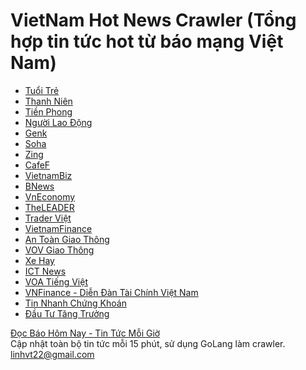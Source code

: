 # VietNam Hot News Crawler (Tổng hợp tin tức hot từ báo mạng Việt Nam)
 - [Tuổi Trẻ](http://tuoitre.vn)
 - [Thanh Niên](http://thanhnien.vn)
 - [Tiền Phong](https://tienphong.vn)
 - [Người Lao Động](https://nld.com.vn)
 - [Genk](http://genk.vn)
 - [Soha](http://soha.vn)
 - [Zing](https://news.zing.vn)
 - [CafeF](http://cafef.vn)
 - [VietnamBiz](https://vietnambiz.vn)
 - [BNews](https://bnews.vn)
 - [VnEconomy](http://vneconomy.vn/)
 - [TheLEADER](http://theleader.vn)
 - [Trader Việt](https://traderviet.com)
 - [VietnamFinance](https://vietnamfinance.vn)
 - [An Toàn Giao Thông](http://www.atgt.vn/)
 - [VOV Giao Thông](http://vovgiaothong.vn/)
 - [Xe Hay](https://xehay.vn)
 - [ICT News](https://ictnews.vn)
 - [VOA Tiếng Việt](https://www.voatiengviet.com/)
 - [VNFinance - Diễn Đàn Tài Chính Việt Nam](http://vnfinance.vn/)
 - [Tin Nhanh Chứng Khoán](https://tinnhanhchungkhoan.vn/)
 - [Đầu Tư Tăng Trưởng](https://www.daututangtruong.com.vn/)

[Đọc Báo Hôm Nay - Tin Tức Mỗi Giờ](https://nhaphobietthuquan2.com/doc-bao-hom-nay/) <br/>
Cập nhật toàn bộ tin tức mỗi  15 phút, sử dụng GoLang làm crawler.<br/>
linhvt22@gmail.com
